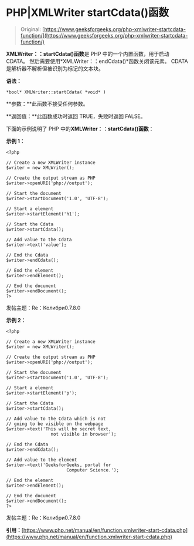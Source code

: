 # PHP|XMLWriter startCdata()函数

> Original: [https://www.geeksforgeeks.org/php-xmlwriter-startcdata-function/](https://www.geeksforgeeks.org/php-xmlwriter-startcdata-function/)

**XMLWriter：：startCdata()函数**是 PHP 中的一个内置函数，用于启动 CDATA。 然后需要使用*XMLWriter：：endCdata()*函数关闭该元素。 CDATA 是解析器不解析但被识别为标记的文本块。

**语法：**

```
*bool* XMLWriter::startCdata( *void* )
```

**参数：**此函数不接受任何参数。

**返回值：**此函数成功时返回 TRUE，失败时返回 FALSE。

下面的示例说明了 PHP 中的**XMLWriter：：startCdata()函数**：

**示例 1：**

```
<?php

// Create a new XMLWriter instance
$writer = new XMLWriter();

// Create the output stream as PHP
$writer->openURI('php://output');

// Start the document
$writer->startDocument('1.0', 'UTF-8');

// Start a element
$writer->startElement('h1');

// Start the Cdata
$writer->startCdata();

// Add value to the Cdata
$writer->text('value');

// End the Cdata
$writer->endCdata();

// End the element
$writer->endElement();

// End the document
$writer->endDocument();
?>
```

发帖主题：Re：Колибри0.7.8.0

**示例 2：**

```
<?php

// Create a new XMLWriter instance
$writer = new XMLWriter();

// Create the output stream as PHP
$writer->openURI('php://output');

// Start the document
$writer->startDocument('1.0', 'UTF-8');

// Start a element
$writer->startElement('p');

// Start the Cdata
$writer->startCdata();

// Add value to the Cdata which is not
// going to be visible on the webpage
$writer->text('This will be secret text, 
                 not visible in browser');

// End the Cdata
$writer->endCdata();

// Add value to the element
$writer->text('GeeksforGeeks, portal for 
                       Computer Science.');

// End the element
$writer->endElement();

// End the document
$writer->endDocument();
?>
```

发帖主题：Re：Колибри0.7.8.0

**引用：**[https://www.php.net/manual/en/function.xmlwriter-start-cdata.php](https://www.php.net/manual/en/function.xmlwriter-start-cdata.php)